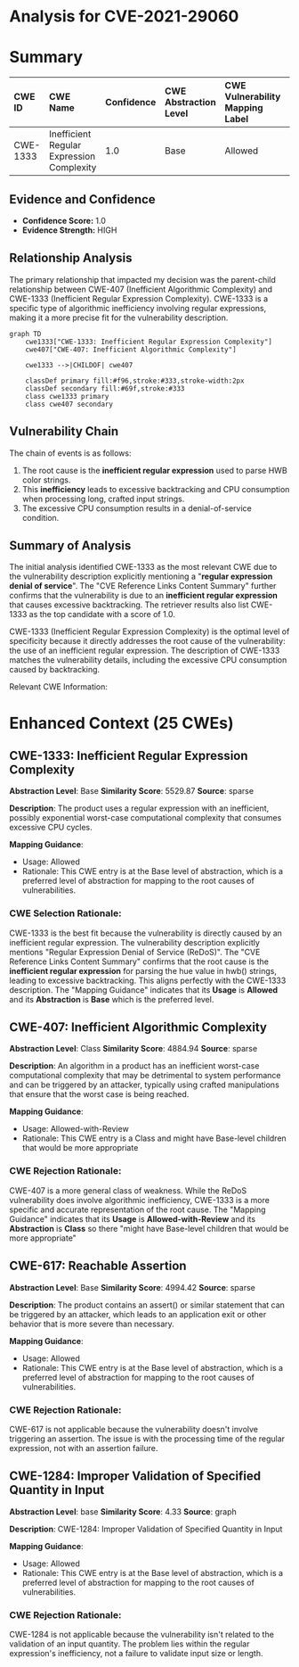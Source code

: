 # Analysis for CVE-2021-29060

# Summary
| CWE ID    | CWE Name                                  | Confidence | CWE Abstraction Level | CWE Vulnerability Mapping Label | CWE-Vulnerability Mapping Notes |
| :-------- | :---------------------------------------- | :--------- | :-------------------- | :------------------------------ | :------------------------------ |
| CWE-1333  | Inefficient Regular Expression Complexity | 1.0        | Base                  | Allowed                         | Primary CWE                     |

## Evidence and Confidence

*   **Confidence Score:** 1.0
*   **Evidence Strength:** HIGH

## Relationship Analysis
The primary relationship that impacted my decision was the parent-child relationship between CWE-407 (Inefficient Algorithmic Complexity) and CWE-1333 (Inefficient Regular Expression Complexity). CWE-1333 is a specific type of algorithmic inefficiency involving regular expressions, making it a more precise fit for the vulnerability description.

```mermaid
graph TD
    cwe1333["CWE-1333: Inefficient Regular Expression Complexity"]
    cwe407["CWE-407: Inefficient Algorithmic Complexity"]
    
    cwe1333 -->|CHILDOF| cwe407
    
    classDef primary fill:#f96,stroke:#333,stroke-width:2px
    classDef secondary fill:#69f,stroke:#333
    class cwe1333 primary
    class cwe407 secondary
```

## Vulnerability Chain
The chain of events is as follows:
1.  The root cause is the **inefficient regular expression** used to parse HWB color strings.
2.  This **inefficiency** leads to excessive backtracking and CPU consumption when processing long, crafted input strings.
3.  The excessive CPU consumption results in a denial-of-service condition.

## Summary of Analysis
The initial analysis identified CWE-1333 as the most relevant CWE due to the vulnerability description explicitly mentioning a "**regular expression denial of service**". The "CVE Reference Links Content Summary" further confirms that the vulnerability is due to an **inefficient regular expression** that causes excessive backtracking. The retriever results also list CWE-1333 as the top candidate with a score of 1.0.

CWE-1333 (Inefficient Regular Expression Complexity) is the optimal level of specificity because it directly addresses the root cause of the vulnerability: the use of an inefficient regular expression. The description of CWE-1333 matches the vulnerability details, including the excessive CPU consumption caused by backtracking.

Relevant CWE Information:

# Enhanced Context (25 CWEs)

## CWE-1333: Inefficient Regular Expression Complexity
**Abstraction Level**: Base
**Similarity Score**: 5529.87
**Source**: sparse

**Description**:
The product uses a regular expression with an inefficient, possibly exponential worst-case computational complexity that consumes excessive CPU cycles.

**Mapping Guidance**:
- Usage: Allowed
- Rationale: This CWE entry is at the Base level of abstraction, which is a preferred level of abstraction for mapping to the root causes of vulnerabilities.

### **CWE Selection Rationale:**
CWE-1333 is the best fit because the vulnerability is directly caused by an inefficient regular expression. The vulnerability description explicitly mentions "Regular Expression Denial of Service (ReDoS)". The "CVE Reference Links Content Summary" confirms that the root cause is the **inefficient regular expression** for parsing the hue value in hwb() strings, leading to excessive backtracking. This aligns perfectly with the CWE-1333 description.
The "Mapping Guidance" indicates that its **Usage** is **Allowed** and its **Abstraction** is **Base** which is the preferred level.

## CWE-407: Inefficient Algorithmic Complexity
**Abstraction Level**: Class
**Similarity Score**: 4884.94
**Source**: sparse

**Description**:
An algorithm in a product has an inefficient worst-case computational complexity that may be detrimental to system performance and can be triggered by an attacker, typically using crafted manipulations that ensure that the worst case is being reached.

**Mapping Guidance**:
- Usage: Allowed-with-Review
- Rationale: This CWE entry is a Class and might have Base-level children that would be more appropriate

### **CWE Rejection Rationale:**
CWE-407 is a more general class of weakness. While the ReDoS vulnerability does involve algorithmic inefficiency, CWE-1333 is a more specific and accurate representation of the root cause. The "Mapping Guidance" indicates that its **Usage** is **Allowed-with-Review** and its **Abstraction** is **Class** so there "might have Base-level children that would be more appropriate"

## CWE-617: Reachable Assertion
**Abstraction Level**: Base
**Similarity Score**: 4994.42
**Source**: sparse

**Description**:
The product contains an assert() or similar statement that can be triggered by an attacker, which leads to an application exit or other behavior that is more severe than necessary.

**Mapping Guidance**:
- Usage: Allowed
- Rationale: This CWE entry is at the Base level of abstraction, which is a preferred level of abstraction for mapping to the root causes of vulnerabilities.

### **CWE Rejection Rationale:**
CWE-617 is not applicable because the vulnerability doesn't involve triggering an assertion. The issue is with the processing time of the regular expression, not with an assertion failure.

## CWE-1284: Improper Validation of Specified Quantity in Input
**Abstraction Level**: base
**Similarity Score**: 4.33
**Source**: graph

**Description**:
CWE-1284: Improper Validation of Specified Quantity in Input

**Mapping Guidance**:
- Usage: Allowed
- Rationale: This CWE entry is at the Base level of abstraction, which is a preferred level of abstraction for mapping to the root causes of vulnerabilities.

### **CWE Rejection Rationale:**
CWE-1284 is not applicable because the vulnerability isn't related to the validation of an input quantity. The problem lies within the regular expression's inefficiency, not a failure to validate input size or length.